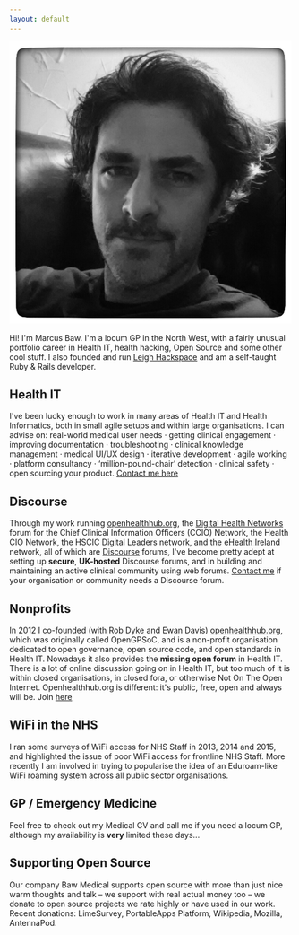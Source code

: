 ```yaml
---
layout: default
---
```


<img class="avatar" src="/img/avatar.jpg" alt="My Avatar">

Hi! I'm Marcus Baw. I'm a locum GP in the North West, with a fairly unusual portfolio career in Health IT, health hacking, Open Source and some other cool stuff. I also founded and run [Leigh Hackspace](http://www.leighhack.org/) and am a self-taught Ruby & Rails developer.

## Health IT

I've been lucky enough to work in many areas of Health IT and Health Informatics, both in small agile setups and within large organisations. I can advise on: real-world medical user needs · getting clinical engagement · improving documentation · troubleshooting · clinical knowledge management · medical UI/UX design · iterative development · agile working · platform consultancy · ‘million-pound-chair’ detection · clinical safety · open sourcing your product. [Contact me here](mailto:marcusbaw@gmail.com)

## Discourse

Through my work running [openhealthhub.org](http://www.openhealthhub.org), the [Digital Health Networks](https://discourse.digitalhealth.net/) forum for the Chief Clinical Information Officers (CCIO) Network, the Health CIO Network, the HSCIC Digital Leaders network, and the [eHealth Ireland](http://www.ehealthireland.ie) network, all of which are [Discourse]() forums, I've become pretty adept at setting up **secure**, **UK-hosted** Discourse forums, and in building and maintaining an active clinical community using web forums.  [Contact me](mailto:marcusbaw@gmail.com) if your organisation or community needs a Discourse forum. 

## Nonprofits

In 2012 I co-founded (with Rob Dyke and Ewan Davis) [openhealthhub.org](http://www.openhealthhub.org), which was originally called OpenGPSoC, and is a non-profit organisation dedicated to open governance, open source code, and open standards in Health IT. Nowadays it also provides the <strong>missing open forum</strong> in Health IT. There is a lot of online discussion going on in Health IT, but too much of it is within closed organisations, in closed fora, or otherwise Not On The Open Internet. Openhealthhub.org is different: it's public, free, open and always will be. Join [here](http://www.openhealthhub.org)

## WiFi in the NHS
I ran some surveys of WiFi access for NHS Staff in 2013, 2014 and 2015, and highlighted the issue of poor WiFi access for frontline NHS Staff. More recently I am involved in trying to popularise the idea of an Eduroam-like WiFi roaming system across all public sector organisations.

## GP / Emergency Medicine
Feel free to check out my Medical CV and call me if you need a locum GP, although my availability is **very** limited these days...

## Supporting Open Source
Our company Baw Medical supports open source with more than just nice warm thoughts and talk – we support with real actual money too – we donate to open source projects we rate highly or have used in our work. Recent donations: LimeSurvey, PortableApps Platform, Wikipedia, Mozilla, AntennaPod.

